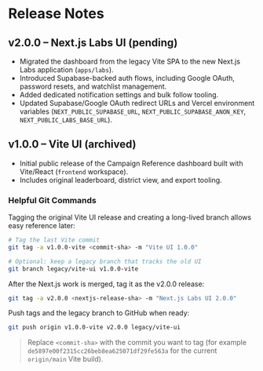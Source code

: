 # Release Notes

## v2.0.0 – Next.js Labs UI (pending)

- Migrated the dashboard from the legacy Vite SPA to the new Next.js Labs application (`apps/labs`).
- Introduced Supabase-backed auth flows, including Google OAuth, password resets, and watchlist management.
- Added dedicated notification settings and bulk follow tooling.
- Updated Supabase/Google OAuth redirect URLs and Vercel environment variables (`NEXT_PUBLIC_SUPABASE_URL`, `NEXT_PUBLIC_SUPABASE_ANON_KEY`, `NEXT_PUBLIC_LABS_BASE_URL`).

## v1.0.0 – Vite UI (archived)

- Initial public release of the Campaign Reference dashboard built with Vite/React (`frontend` workspace).
- Includes original leaderboard, district view, and export tooling.

### Helpful Git Commands

Tagging the original Vite UI release and creating a long-lived branch allows easy reference later:

```bash
# Tag the last Vite commit
git tag -a v1.0.0-vite <commit-sha> -m "Vite UI 1.0.0"

# Optional: keep a legacy branch that tracks the old UI
git branch legacy/vite-ui v1.0.0-vite
```

After the Next.js work is merged, tag it as the v2.0.0 release:

```bash
git tag -a v2.0.0 <nextjs-release-sha> -m "Next.js Labs UI 2.0.0"
```

Push tags and the legacy branch to GitHub when ready:

```bash
git push origin v1.0.0-vite v2.0.0 legacy/vite-ui
```

> Replace `<commit-sha>` with the commit you want to tag (for example `de5897e00f2315cc26beb8ea625071df29fe563a` for the current `origin/main` Vite build).
